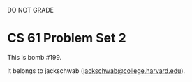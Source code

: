 DO NOT GRADE

CS 61 Problem Set 2
===================

This is bomb #199.

It belongs to jackschwab (jackschwab@college.harvard.edu).
